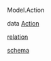 Model.Action

data [Action](Model-Action.html#t:Action)

[relation](Model-Action.html#v:relation)

[schema](Model-Action.html#v:schema)
